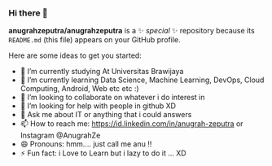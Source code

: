### Hi there 👋

<!--
**anugrahzeputra/anugrahzeputra** is a ✨ _special_ ✨ repository because its `README.md` (this file) appears on your GitHub profile.

Here are some ideas to get you started:

- 🔭 I’m currently working on ...
- 🌱 I’m currently learning ...
- 👯 I’m looking to collaborate on ...
- 🤔 I’m looking for help with ...
- 💬 Ask me about ...
- 📫 How to reach me: ...
- 😄 Pronouns: ...
- ⚡ Fun fact: ...
-->

<!-- -->
**anugrahzeputra/anugrahzeputra** is a ✨ _special_ ✨ repository because its `README.md` (this file) appears on your GitHub profile.

Here are some ideas to get you started:

- 🔭 I’m currently studying At Universitas Brawijaya 
- 🌱 I’m currently learning Data Science, Machine Learning, DevOps, Cloud Computing, Android, Web etc etc :)
- 👯 I’m looking to collaborate on whatever i do interest in
- 🤔 I’m looking for help with people in github XD
- 💬 Ask me about IT or anything that i could answers
- 📫 How to reach me: https://id.linkedin.com/in/anugrah-zeputra or Instagram @AnugrahZe
- 😄 Pronouns: hmm.... just call me anu !!
- ⚡ Fun fact: i Love to Learn but i lazy to do it ... XD
<!-- -->
